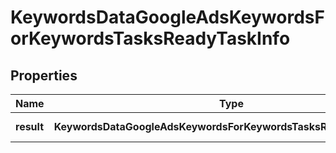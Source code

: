 # KeywordsDataGoogleAdsKeywordsForKeywordsTasksReadyTaskInfo

## Properties

| Name | Type | Description | Notes |
|------------ | ------------- | ------------- | -------------|
**result** | **KeywordsDataGoogleAdsKeywordsForKeywordsTasksReadyResultInfo[]** | array of results |[optional]|